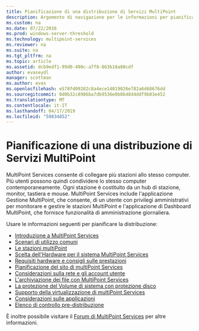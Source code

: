```yaml
---
title: Pianificazione di una distribuzione di Servizi MultiPoint
description: Argomento di navigazione per le informazioni per pianificare la distribuzione di MultiPoint Services
ms.custom: na
ms.date: 07/22/2016
ms.prod: windows-server-threshold
ms.technology: multipoint-services
ms.reviewer: na
ms.suite: na
ms.tgt_pltfrm: na
ms.topic: article
ms.assetid: dcb9edf1-99d0-490c-a7f8-863b18a80cdf
author: evaseydl
manager: scottman
ms.author: evas
ms.openlocfilehash: e578fd09202c8a4ece14019026e782a6d68676dd
ms.sourcegitcommit: 0d0b32c8986ba7db9536e0b8648d4ddf9b03e452
ms.translationtype: MT
ms.contentlocale: it-IT
ms.lasthandoff: 04/17/2019
ms.locfileid: "59834852"
---
```

# <a name="planning-a-multipoint-services-deployment"></a>Pianificazione di una distribuzione di Servizi MultiPoint
MultiPoint Services consente di collegare più stazioni allo stesso computer. Più utenti possono quindi condividere lo stesso computer contemporaneamente. Ogni stazione è costituito da un hub di stazione, monitor, tastiera e mouse. MultiPoint Services include l'applicazione Gestione MultiPoint, che consente, di un utente con privilegi amministrativi per monitorare e gestire le stazioni MultiPoint e l'applicazione di Dashboard MultiPoint, che fornisce funzionalità di amministrazione giornaliera.   

Usare le informazioni seguenti per pianificare la distribuzione:
  
-   [Introduzione a MultiPoint Services](Introducing-MultiPoint-services.md)   
-   [Scenari di utilizzo comuni](Common-MultiPoint-services-Usage-Scenarios.md)  
-   [Le stazioni multiPoint](MultiPoint-services-Stations.md)  
-   [Scelta dell'Hardware per il sistema MultiPoint Services](Selecting-Hardware-for-Your-MultiPoint-services-System.md)  
-   [Requisiti hardware e consigli sulle prestazioni](Hardware-Requirements-and-Performance-Recommendations.md)   
-   [Pianificazione del sito di multiPoint Services](MultiPoint-services-Site-Planning.md)  
-   [Considerazioni sulla rete e gli account utente](Network-Considerations-and-User-Accounts.md)  
-   [L'archiviazione dei file con MultiPoint Services](Storing-Files-with-MultiPoint-services.md)  
-   [La protezione del Volume di sistema con protezione disco](Protecting-the-System-Volume-with-Disk-Protection.md)
-   [Supporto della virtualizzazione di multiPoint Services](MultiPoint-services-Virtualization-Support.md)  
-   [Considerazioni sulle applicazioni](Application-Considerations.md)  
-   [Elenco di controllo pre-distribuzione](Predeployment-Checklist.md)  
  
È inoltre possibile visitare il [Forum di MultiPoint Services](https://social.technet.microsoft.com/Forums/windowsserver/home?forum=windowsmultipointserver&filter=alltypes&sort=lastpostdesc) per altre informazioni.